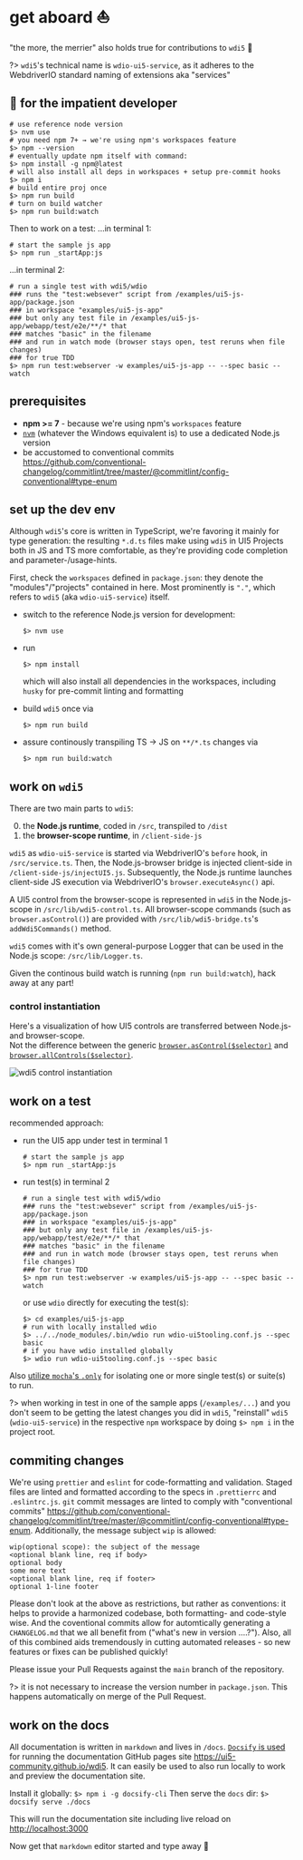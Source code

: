 # get aboard ⛵️

"the more, the merrier" also holds true for contributions to `wdi5` 🤗

<!-- prettier-ignore-start -->

<!-- markdownlint-disable MD037 -->
?> `wdi5`'s technical name is `wdio-ui5-service`, as it adheres to the WebdriverIO standard naming of extensions aka "services"
<!-- markdownlint-enable MD037 -->

<!-- prettier-ignore-end -->

## 🏃 for the impatient developer

```shell
# use reference node version
$> nvm use
# you need npm 7+ → we're using npm's workspaces feature
$> npm --version
# eventually update npm itself with command:
$> npm install -g npm@latest
# will also install all deps in workspaces + setup pre-commit hooks
$> npm i
# build entire proj once
$> npm run build
# turn on build watcher
$> npm run build:watch
```

Then to work on a test:
...in terminal 1:

```shell
# start the sample js app
$> npm run _startApp:js
```

...in terminal 2:

```shell
# run a single test with wdi5/wdio
### runs the "test:websever" script from /examples/ui5-js-app/package.json
### in workspace "examples/ui5-js-app"
### but only any test file in /examples/ui5-js-app/webapp/test/e2e/**/* that
### matches "basic" in the filename
### and run in watch mode (browser stays open, test reruns when file changes)
### for true TDD
$> npm run test:webserver -w examples/ui5-js-app -- --spec basic --watch
```

## prerequisites

- **npm >= 7** - because we're using npm's `workspaces` feature
- [`nvm`](https://github.com/nvm-sh/nvm) (whatever the Windows equivalent is) to use a dedicated Node.js version
- be accustomed to conventional commits <https://github.com/conventional-changelog/commitlint/tree/master/@commitlint/config-conventional#type-enum>

## set up the dev env

Although `wdi5`'s core is written in TypeScript, we're favoring it mainly for type generation: the resulting `*.d.ts` files make using `wdi5` in UI5 Projects both in JS and TS more comfortable, as they're providing code completion and parameter-/usage-hints.

First, check the `workspaces` defined in `package.json`: they denote the "modules"/"projects" contained in here.
Most prominently is `"."`, which refers to `wdi5` (aka `wdio-ui5-service`) itself.

- switch to the reference Node.js version for development:

  ```shell
  $> nvm use
  ```

- run

  ```shell
  $> npm install
  ```

  which will also install all dependencies in the workspaces, including
  `husky` for pre-commit linting and formatting

- build `wdi5` once via

  ```shell
  $> npm run build
  ```

- assure continously transpiling TS -> JS on `**/*.ts` changes via

  ```shell
  $> npm run build:watch
  ```

## work on `wdi5`

There are two main parts to `wdi5`:

0. the **Node.js runtime**, coded in `/src`, transpiled to `/dist`
1. the **browser-scope runtime**, in `/client-side-js`

`wdi5` as `wdio-ui5-service` is started via WebdriverIO's `before` hook, in `/src/service.ts`.
Then, the Node.js-browser bridge is injected client-side in `/client-side-js/injectUI5.js`.
Subsequently, the Node.js runtime launches client-side JS execution via WebdriverIO's `browser.executeAsync()` api.

A UI5 control from the browser-scope is represented in `wdi5` in the Node.js-scope in `/src/lib/wdi5-control.ts`.
All browser-scope commands (such as `browser.asControl()`) are provided with `/src/lib/wdi5-bridge.ts`'s `addWdi5Commands()` method.

`wdi5` comes with it's own general-purpose Logger that can be used in the Node.js scope: `/src/lib/Logger.ts`.

Given the continous build watch is running (`npm run build:watch`), hack away at any part!

### control instantiation

Here's a visualization of how UI5 controls are transferred between Node.js- and browser-scope.  
Not the difference between the generic [`browser.asControl($selector)`](/usage#ascontrol) and [`browser.allControls($selector)`](/usage#allcontrols).

![wdi5 control instantiation](./wdi5-control-instantiation.png)

## work on a test

recommended approach:

- run the UI5 app under test in terminal 1

  ```shell
  # start the sample js app
  $> npm run _startApp:js
  ```

- run test(s) in terminal 2

  ```shell
  # run a single test with wdi5/wdio
  ### runs the "test:websever" script from /examples/ui5-js-app/package.json
  ### in workspace "examples/ui5-js-app"
  ### but only any test file in /examples/ui5-js-app/webapp/test/e2e/**/* that
  ### matches "basic" in the filename
  ### and run in watch mode (browser stays open, test reruns when file changes)
  ### for true TDD
  $> npm run test:webserver -w examples/ui5-js-app -- --spec basic --watch
  ```

  or use `wdio` directly for executing the test(s):

  ```shell
  $> cd examples/ui5-js-app
  # run with locally installed wdio
  $> ../../node_modules/.bin/wdio run wdio-ui5tooling.conf.js --spec basic
  # if you have wdio installed globally
  $> wdio run wdio-ui5tooling.conf.js --spec basic
  ```

Also [utilize `mocha`'s `.only`](https://mochajs.org/#exclusive-tests) for isolating one or more single test(s) or suite(s) to run.

?> when working in test in one of the sample apps (`/examples/...`) and you don't seem to be getting the latest changes you did in `wdi5`,
"reinstall" `wdi5` (`wdio-ui5-service`) in the respective `npm` workspace by doing `$> npm i` in the project root.

## commiting changes

We're using `prettier` and `eslint` for code-formatting and validation.
Staged files are linted and formatted according to the specs in `.prettierrc` and `.eslintrc.js`.
`git` commit messages are linted to comply with "conventional commits" <https://github.com/conventional-changelog/commitlint/tree/master/@commitlint/config-conventional#type-enum>. Additionally, the message subject `wip` is allowed:

```shell
wip(optional scope): the subject of the message
<optional blank line, req if body>
optional body
some more text
<optional blank line, req if footer>
optional 1-line footer
```

Please don't look at the above as restrictions, but rather as conventions: it helps to provide a harmonized codebase, both formatting- and code-style wise. And the coventional commits allow for automtically generating a `CHANGELOG.md` that we all benefit from ("what's new in version ....?").
Also, all of this combined aids tremendously in cutting automated releases - so new features or fixes can be published quickly!

Please issue your Pull Requests against the `main` branch of the repository.

?> it is not necessary to increase the version number in `package.json`. This happens automatically on merge of the Pull Request.

## work on the docs

All documentation is written in `markdown` and lives in `/docs`.
[`Docsify` is used](https://docsify.js.org/#/) for running the documentation GitHub pages site <https://ui5-community.github.io/wdi5>. It can easily be used to also run locally to work and preview the documentation site.

Install it globally: `$> npm i -g docsify-cli`
Then serve the `docs` dir: `$> docsify serve ./docs`

This will run the documentation site including live reload on <http://localhost:3000>

Now get that `markdown` editor started and type away 🤗
